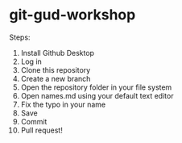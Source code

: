 # git-gud-workshop

Steps:

1. Install Github Desktop
2. Log in
3. Clone this repository
4. Create a new branch
5. Open the repository folder in your file system
6. Open names.md using your default text editor
7. Fix the typo in your name
8. Save
9. Commit
10. Pull request!
